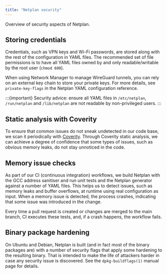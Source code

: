 ```yaml
---
title: "Netplan security"
---
```


Overview of security aspects of Netplan.

## Storing credentials

Credentials, such as VPN keys and Wi-Fi passwords, are stored along with the rest
of the configuration in YAML files. The recommended set of file permissions is
to have all YAML files owned by and only readable/writable by the root user (`chmod 600`).

When using Network Manager to manage WireGuard tunnels, you can rely on an
external key chain to store your private keys. For more details, see `private-key-flags`
in the Netplan YAML configuration reference.

:::{important}
Security advice: ensure all YAML files in `/etc/netplan`, `/run/netplan` and
`/lib/netplan` are not readable by non-privileged users.
:::

## Static analysis with Coverity

To ensure that common issues do not sneak undetected in our code base,
we scan it periodically with [Coverity](https://scan.coverity.com/).
Through Coverity static analysis, we can achieve a degree of confidence
that some types of issues, such as obvious memory leaks, do not stay
unnoticed in the code.

## Memory issue checks

As part of our CI (continuous integration) workflows, we build Netplan with the GCC
address sanitiser and run unit tests and the Netplan generator against a
number of YAML files. This helps us to detect issues, such as memory leaks and
buffer overflows, at runtime using real configuration as input. When a memory
issue is detected, the process crashes, indicating that some issue was
introduced in the change.

Every time a pull request is created or changes are merged to the main branch,
CI executes these tests, and, if a crash happens, the workflow fails. 

## Binary package hardening

On Ubuntu and Debian, Netplan is built (and in fact most of the binary packages are)
with a number of security flags that apply some hardening to the resulting binary.
That is intended to make the life of attackers harder in case any security issue is
discovered. See the `dpkg-buildflags(1)` manual page for details.
